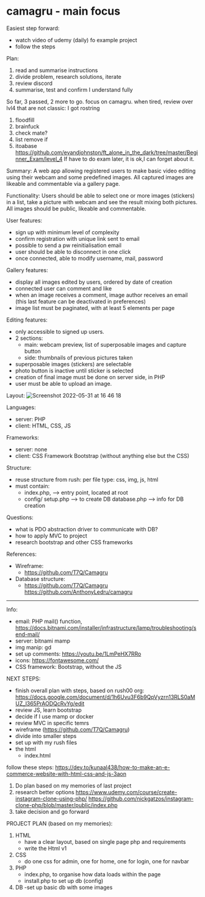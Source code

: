 # camagru - main focus


Easiest step forward:
- watch video of udemy (daily) fo example project
- follow the steps

Plan:
1) read and summarise instructions
2) divide problem, research solutions, iterate
3) review discord
4) summarise, test and confirm I understand fully

So far, 3 passed, 2 more to go. 
focus on camagru. when tired, review over lvl4 that are not classic:
I got rostring
1) floodfill
2) brainfuck
3) check mate?
4) list remove if
5) itoabase
https://github.com/evandjohnston/ft_alone_in_the_dark/tree/master/Beginner_Exam/level_4
If have to do exam later, it is ok,I can forget about it.


Summary: 
A web app allowing registered users to make basic video editing using their webcam and some predefined images. 
All captured images are likeable and commentable via a gallery page.

Functionality:
Users should be able to select one or more images (stickers) in a list, 
take a picture with webcam and see the result mixing both pictures.
All images should be public, likeable and commentable.

User features:
- sign up with minimum level of complexity
- confirm registration with unique link sent to email
- possible to send a pw reinitialisation email
- user should be able to disconnect in one click
- once connected, able to modify username, mail, password

Gallery features:
- display all images edited by users, ordered by date of creation
- connected user can comment and like
- when an image receives a comment, image author receives an email
(this last feature can be deactivated in preferences)
- image list must be paginated, with at least 5 elements per page

Editing features:
- only accessible to signed up users.
- 2 sections: 
    - main: webcam preview, list of superposable images and capture button
    - side: thumbnails of previous pictures taken
- superposable images (stickers) are selectable
- photo button is inactive until sticker is selected
- creation of final image must be done on server side, in PHP
- user must be able to upload an image.

Layout:
![Screenshot 2022-05-31 at 16 46 18](https://user-images.githubusercontent.com/86101754/171188870-69dcc1d1-5b4d-4dba-914e-a95035ddeeaa.png)

Languages:
- server: PHP
- client: HTML, CSS, JS

Frameworks:
- server: none
- client: CSS Framework Bootstrap (without anything else but the CSS)

Structure: 
- reuse structure from rush: per file type: css, img, js, html
- must contain: 
    - index.php, --> entry point, located at root
    - config/ 
        setup.php --> to create DB
        database.php --> info for DB creation

Questions:
- what is PDO abstraction driver to communicate with DB?
- how to apply MVC to project
- research bootstrap and other CSS frameworks

References:
- Wireframe:
    - https://github.com/T7Q/Camagru
- Database structure:
    - https://github.com/T7Q/Camagru
 https://github.com/AnthonyLedru/camagru

____________________________________________

Info:
- email: PHP mail() function, https://docs.bitnami.com/installer/infrastructure/lamp/troubleshooting/send-mail/
- server: bitnami mamp
- img manip: gd
- set up comments: https://youtu.be/1LmPeHX7RRo
- icons:  https://fontawesome.com/ 
- CSS framework: Bootstrap, without the JS


NEXT STEPS:
- finish overall plan with steps, based on rush00 org: https://docs.google.com/document/d/1h6Uvu3F6b9QpVyzrn13RLS0aMUZ_l365PrAODQcRvYg/edit
- review JS, learn bootstrap
- decide if I use mamp or docker
- review MVC in specific temrs
- wireframe (https://github.com/T7Q/Camagru)
- divide into smaller steps
- set up with my rush files
- the html 
    - index.html
 
follow these steps: https://dev.to/kunaal438/how-to-make-an-e-commerce-website-with-html-css-and-js-3aon


1) Do plan based on my memories of last project
2) research better options
    https://www.udemy.com/course/create-instagram-clone-using-php/
    https://github.com/nickgatzos/instagram-clone-php/blob/master/public/index.php
3) take decision and go forward

PROJECT PLAN (based on my memories):
1) HTML
    - have a clear layout, based on single page php and requirements
    - write the Html v1
2) CSS
    - do one css for admin, one for home, one for login, one for navbar
3) PHP
    - index.php, to organise how data loads within the page
    - install.php to set up db (config)
4) DB
    -set up basic db with some images
